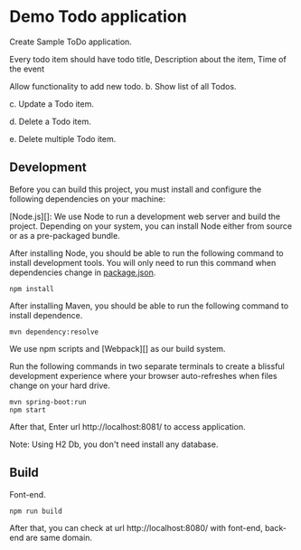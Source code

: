 # Demo Todo application
Create Sample ToDo application.

Every todo item should have todo title, Description about the item, Time of the event

Allow functionality to add new todo.
b.	Show list of all Todos.

c.	Update a Todo item.

d.	Delete a Todo item. 

e.	Delete multiple Todo item.

## Development

Before you can build this project, you must install and configure the following dependencies on your machine:

 [Node.js][]: We use Node to run a development web server and build the project.
   Depending on your system, you can install Node either from source or as a pre-packaged bundle.

After installing Node, you should be able to run the following command to install development tools.
You will only need to run this command when dependencies change in [package.json](package.json).

    npm install
    

After installing Maven, you should be able to run the following command to install dependence.

    mvn dependency:resolve

We use npm scripts and [Webpack][] as our build system.

Run the following commands in two separate terminals to create a blissful development experience where your browser
auto-refreshes when files change on your hard drive.

    mvn spring-boot:run
    npm start
    
After that, Enter url http://localhost:8081/ to access application.

Note: Using H2 Db, you don't need install any database. 

## Build

Font-end.

    npm run build
After that, you can check at url http://localhost:8080/ with font-end, back-end are same domain.




 
